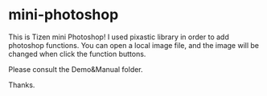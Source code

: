 # mini-photoshop

This is Tizen mini Photoshop!
I used pixastic library in order to add photoshop functions.
You can open a local image file,
and the image will be changed when click the function buttons.

Please consult the Demo&Manual folder.

Thanks.

